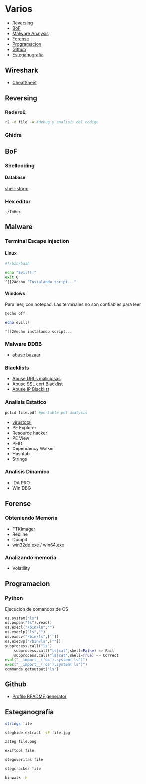 # Varios

* [Reversing](https://github.com/HerculesRD/HerculesDocs/tree/main/Varios#reversing)
* [BoF](https://github.com/HerculesRD/HerculesDocs/tree/main/Varios#BoF)
* [Malware Analysis](https://github.com/HerculesRD/HerculesDocs/tree/main/Varios#Malware)
* [Forense](https://github.com/HerculesRD/HerculesDocs/tree/main/Varios#Forense)
* [Programacion](https://github.com/HerculesRD/HerculesDocs/tree/main/Varios#Programacion)
* [Github](https://github.com/HerculesRD/HerculesDocs/tree/main/Varios#Github)
* [Esteganografia](https://github.com/HerculesRD/HerculesDocs/tree/main/Varios#Esteganografia)

## Wireshark

* [CheatSheet](https://github.com/HerculesRD/HerculesDocs/blob/main/Varios/Wireshark_Cheatsheet.md)

## Reversing

### Radare2

```bash
r2 -d file -A #debug y analisis del codigo
```

### Ghidra

## BoF

### Shellcoding

#### Database

[shell-storm](http://shell-storm.org/shellcode/)

### Hex editor

```bash
./ImHex
```

## Malware 

### Terminal Escape Injection

#### Linux

```bash
#!/bin/bash

echo "Evil!!!"
exit 0
^[[2Aecho "Instalando script..."
```

#### Windows

Para leer, con notepad. Las terminales no son confiables para leer
```powershell
@echo off

echo evill!

^[[2Aecho instalando script...
```

### Malware DDBB

* [abuse bazaar](https://bazaar.abuse.ch/browse/)

### Blacklists

* [Abuse URLs maliciosas](https://urlhaus.abuse.ch/browse/)
* [Abuse SSL cert Blacklist](https://sslbl.abuse.ch/blacklist/)
* [Abuse IP Blacklist](https://feodotracker.abuse.ch/blocklist/)

### Analisis Estatico

```bash
pdfid file.pdf #portable pdf analysis
```

* [virustotal](virustotal.com)
* PE Explorer
* Resource hacker
* PE View
* PEID
* Dependency Walker
* Hashtab
* Strings

### Analisis Dinamico

* IDA PRO
* Win DBG

## Forense

### Obteniendo Memoria

* FTKImager
* Redline
* Dumpit
* win32dd.exe / win64.exe

### Analizando memoria

* Volatility

## Programacion

### Python

Ejecucion de comandos de OS
```python
os.system("ls")
os.popen("ls").read()
os.execl("/bin/ls","")
os.execlp("ls","")
os.execv("/bin/ls",[''])
os.execvp("/bin/ls",[""])
subprocess.call("ls")
    subprocess.call("ls|cat",shell=False) => Fail
    subprocess.call("ls|cat",shell=True) => Correct
eval("__import__('os').system('ls')")
exec("__import__('os').system('ls')")
commands.getoutput('ls')
```

## Github

* [Profile README generator](https://rahuldkjain.github.io/gh-profile-readme-generator/)

## Esteganografia

```bash
strings file
```

```bash
steghide extract -sF file.jpg
```

```bash
zsteg file.png
```

```bash
exiftool file
```

```bash
stegoveritas file
```

```bash
stegcracker file
```

```bash
binwalk -h
```





